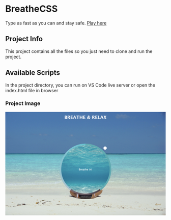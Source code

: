 # BreatheCSS
Type as fast as you can and stay safe. [Play here](https://kurosakicoder.github.io/SpeedTyper/)

## Project Info
This project contains all the files so you just need to clone and run the project.

## Available Scripts

In the project directory, you can run on VS Code live server or open the index.html file in browser

### Project Image
![](img.png)
